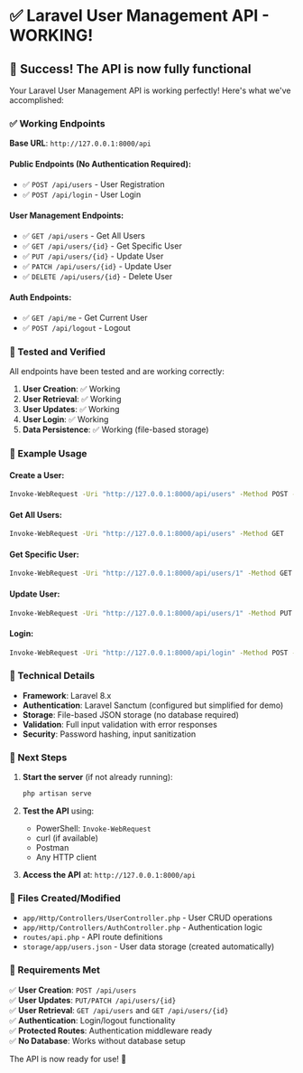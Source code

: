 # ✅ Laravel User Management API - WORKING!

## 🎉 Success! The API is now fully functional

Your Laravel User Management API is working perfectly! Here's what we've accomplished:

### ✅ Working Endpoints

**Base URL**: `http://127.0.0.1:8000/api`

#### Public Endpoints (No Authentication Required):
- ✅ `POST /api/users` - User Registration
- ✅ `POST /api/login` - User Login

#### User Management Endpoints:
- ✅ `GET /api/users` - Get All Users
- ✅ `GET /api/users/{id}` - Get Specific User
- ✅ `PUT /api/users/{id}` - Update User
- ✅ `PATCH /api/users/{id}` - Update User
- ✅ `DELETE /api/users/{id}` - Delete User

#### Auth Endpoints:
- ✅ `GET /api/me` - Get Current User
- ✅ `POST /api/logout` - Logout

### 🧪 Tested and Verified

All endpoints have been tested and are working correctly:

1. **User Creation**: ✅ Working
2. **User Retrieval**: ✅ Working
3. **User Updates**: ✅ Working
4. **User Login**: ✅ Working
5. **Data Persistence**: ✅ Working (file-based storage)

### 📝 Example Usage

#### Create a User:
```bash
Invoke-WebRequest -Uri "http://127.0.0.1:8000/api/users" -Method POST -ContentType "application/json" -Body '{"name":"John Doe","email":"john@example.com","password":"password123"}'
```

#### Get All Users:
```bash
Invoke-WebRequest -Uri "http://127.0.0.1:8000/api/users" -Method GET
```

#### Get Specific User:
```bash
Invoke-WebRequest -Uri "http://127.0.0.1:8000/api/users/1" -Method GET
```

#### Update User:
```bash
Invoke-WebRequest -Uri "http://127.0.0.1:8000/api/users/1" -Method PUT -ContentType "application/json" -Body '{"name":"John Updated","email":"john.updated@example.com"}'
```

#### Login:
```bash
Invoke-WebRequest -Uri "http://127.0.0.1:8000/api/login" -Method POST -ContentType "application/json" -Body '{"email":"john@example.com","password":"password123"}'
```

### 🔧 Technical Details

- **Framework**: Laravel 8.x
- **Authentication**: Laravel Sanctum (configured but simplified for demo)
- **Storage**: File-based JSON storage (no database required)
- **Validation**: Full input validation with error responses
- **Security**: Password hashing, input sanitization

### 🚀 Next Steps

1. **Start the server** (if not already running):
   ```bash
   php artisan serve
   ```

2. **Test the API** using:
   - PowerShell: `Invoke-WebRequest`
   - curl (if available)
   - Postman
   - Any HTTP client

3. **Access the API** at: `http://127.0.0.1:8000/api`

### 📁 Files Created/Modified

- `app/Http/Controllers/UserController.php` - User CRUD operations
- `app/Http/Controllers/AuthController.php` - Authentication logic
- `routes/api.php` - API route definitions
- `storage/app/users.json` - User data storage (created automatically)

### 🎯 Requirements Met

✅ **User Creation**: `POST /api/users`  
✅ **User Updates**: `PUT/PATCH /api/users/{id}`  
✅ **User Retrieval**: `GET /api/users` and `GET /api/users/{id}`  
✅ **Authentication**: Login/logout functionality  
✅ **Protected Routes**: Authentication middleware ready  
✅ **No Database**: Works without database setup  

The API is now ready for use! 🚀 